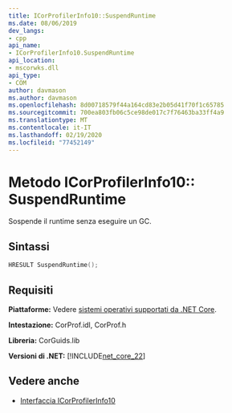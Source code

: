 ```yaml
---
title: ICorProfilerInfo10::SuspendRuntime
ms.date: 08/06/2019
dev_langs:
- cpp
api_name:
- ICorProfilerInfo10.SuspendRuntime
api_location:
- mscorwks.dll
api_type:
- COM
author: davmason
ms.author: davmason
ms.openlocfilehash: 8d00718579f44a164cd83e2b05d41f70f1c65785
ms.sourcegitcommit: 700ea803fb06c5ce98de017c7f76463ba33ff4a9
ms.translationtype: MT
ms.contentlocale: it-IT
ms.lasthandoff: 02/19/2020
ms.locfileid: "77452149"
---
```

# <a name="icorprofilerinfo10suspendruntime-method"></a>Metodo ICorProfilerInfo10:: SuspendRuntime

Sospende il runtime senza eseguire un GC.

## <a name="syntax"></a>Sintassi

```cpp
HRESULT SuspendRuntime();
```

## <a name="requirements"></a>Requisiti

**Piattaforme:** Vedere [sistemi operativi supportati da .NET Core](../../../core/install/dependencies.md?pivots=os-windows).

**Intestazione:** CorProf.idl, CorProf.h

**Libreria:** CorGuids.lib

**Versioni di .NET:** [!INCLUDE[net_core_22](../../../../includes/net-core-30-md.md)]

## <a name="see-also"></a>Vedere anche

- [Interfaccia ICorProfilerInfo10](icorprofilerinfo10-interface.md)
